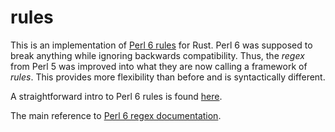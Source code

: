 # rules

This is an implementation of
[Perl 6 rules](http://en.wikipedia.org/wiki/Perl_6_rules) for Rust. Perl 6
was supposed to break anything while ignoring backwards compatibility. Thus, the
*regex* from Perl 5 was improved into what they are now calling a framework of
*rules*. This provides more flexibility than before and is syntactically different.

A straightforward intro to Perl 6 rules is found
[here](https://github.com/perlpilot/perl6-docs/blob/master/intro/p6-regex-intro.pod).

The main reference to [Perl 6 regex documentation](http://doc.perl6.org/language/regexes).
